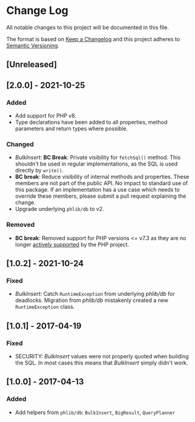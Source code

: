 # Change Log
All notable changes to this project will be documented in this file.

The format is based on [Keep a Changelog](http://keepachangelog.com/) 
and this project adheres to [Semantic Versioning](http://semver.org/).

## [Unreleased]

## [2.0.0] - 2021-10-25
### Added
- Add support for PHP v8.
- Type declarations have been added to all properties, method parameters and
  return types where possible.
### Changed
- *BulkInsert*: **BC Break**: Private visibility for `fetchSql()` method. This
  shouldn't be used in regular implementations, as the SQL is used directly by
  `write()`.
- **BC break**: Reduce visibility of internal methods and properties. These
  members are not part of the public API. No impact to standard use of this
  package. If an implementation has a use case which needs to override these
  members, please submit a pull request explaining the change.
- Upgrade underlying `phlib/db` to v2.
### Removed
- **BC break**: Removed support for PHP versions <= v7.3 as they are no longer
  [actively supported](https://php.net/supported-versions.php) by the PHP project.

## [1.0.2] - 2021-10-24
### Fixed
- *BulkInsert*: Catch `RuntimeException` from underlying *phlib/db* for deadlocks.
  Migration from *phlib/db* mistakenly created a new `RuntimeException` class.

## [1.0.1] - 2017-04-19
### Fixed
- SECURITY: *BulkInsert* values were not properly quoted when building the SQL.
  In most cases this means that *BulkInsert* simply didn't work.
 
## [1.0.0] - 2017-04-13
### Added
- Add helpers from `phlib/db`: `BulkInsert`, `BigResult`, `QueryPlanner` 

